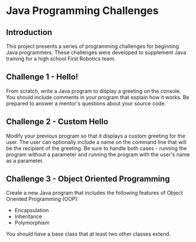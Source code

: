 # Java Programming Challenges

## Introduction
This project presents a series of programming challenges for beginning Java programmers.
These challenges were developed to supplement Java training for a high school First Robotics team.

## Challenge 1 - Hello!
From scratch, write a Java program to display a greeting on the console. You should include comments in your program that explain how it works. Be prepared to answer a mentor's questions about your source code.

## Challenge 2 - Custom Hello
Modify your previous program so that it displays a custom greeting for the user. The user can optionally include a name on the command line that will be the recipient of the greeting. Be sure to handle both cases - running the program without a parameter and running the program with the user's name as a parameter.

## Challenge 3 - Object Oriented Programming
Create a new Java program that includes the following features of Object Oriented Programming (OOP):
* Encapsulation
* Inheritance
* Polymorphism

You should have a base class that at least two other classes extend.
